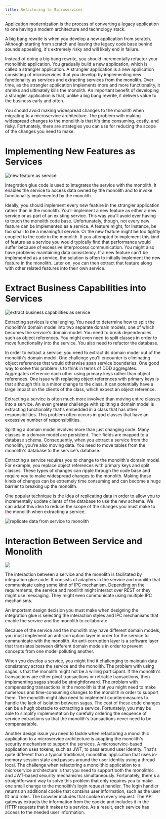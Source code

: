 ```yaml
---
title: Refactoring to Microservices
---
```


Application modernization is the process of converting a legacy application to one having a modern architecture and technology stack.

A big bang rewrite is when you develop a new application from scratch. Although starting from scratch and leaving the legacy code base behind sounds appealing, it's extremely risky and will likely end in failure.

Instead of doing a big bang rewrite, you should incrementally refactor your monolithic application. You gradually build a new application, which is called a strangler application. A strangler application is a new application consisting of microservices that you develop by implementing new functionality as services and extracting services from the monolith. Over time, as the strangler application implements more and more functionality, it shrinks and ultimately kills the monolith. An important benefit of developing a strangler application is that, unlike a big bang rewrite, it delivers value to the business early and often.

You should avoid making widespread changes to the monolith when migrating to a microservice architecture. The problem with making widespread changes to the monolith is that it's time consuming, costly, and risky. Fortunately, there are strategies you can use for reducing the scope of the changes you need to make.

# Implementing New Features as Services
![new feature as service](/assets/images/microservices_patterns/monolith-to-microservice-new-feature-as-service.jpeg)

Integration glue code is used to integrates the service with the monolith. It enables the service to access data owned by the monolith and to invoke functionality implemented by the monolith.

Ideally, you should implement every new feature in the strangler application rather than in the monolith. You'll implement a new feature as either a new service or as part of an existing service. This way you'll avoid ever having to touch the monolith code base. Unfortunately, though, not every new feature can be implemented as a service. A feature might, for instance, be too small to be a meaningful service. Or the new feature might be too tightly coupled to the code in the monolith. If you attempted to implement this kind of feature as a service you would typically find that performance would suffer because of excessive interprocess communication. You might also have problems maintaining data consistency. If a new feature can't be implemented as a service, the solution is often to initially implement the new feature in the monolith. Later on, you can then extract that feature along with other related features into their own service.

# Extract Business Capabilities into Services
![extract business capabilities as service](/assets/images/microservices_patterns/monolith-to-microservice-extract-business-capabilities-as-service.jpeg)

Extracting services is challenging. You need to determine how to split the monolith's domain model into two separate domain models, one of which becomes the service's domain model. You need to break dependencies such as object references. You might even need to split classes in order to move functionality into the service. You also need to refactor the database.

In order to extract a service, you need to extract its domain model out of the monolith's domain model. One challenge you'll encounter is eliminating object references that would otherwise span service boundaries. One good way to solve this problem is to think in terms of DDD aggregates. Aggregates reference each other using primary keys rather than object references. One issue with replacing object references with primary keys is that although this is a minor change to the class, it can potentially have a large impact on the clients of the class, which expect an object reference.

Extracting a service is often much more involved than moving entire classes into a service. An even greater challenge with splitting a domain model is extracting functionality that's embedded in a class that has other responsibilities. This problem often occurs in god classes that have an excessive number of responsibilities.

Splitting a domain model involves more than just changing code. Many classes in a domain model are persistent. Their fields are mapped to a database schema. Consequently, when you extract a service from the monolith, you're also moving data. You need to move tables from the monolith's database to the service's database.

Extracting a service requires you to change to the monolith's domain model. For example, you replace object references with primary keys and split classes. These types of changes can ripple through the code base and require you to make widespread changes to the monolith. Making these kinds of changes can be extremely time consuming and can become a huge barrier to breaking up the monolith.

One popular technique is the idea of replicating data in order to allow you to incrementally update clients of the database to use the new schema. We can adapt this idea to reduce the scope of the changes you must make to the monolith when extracting a service.

![replicate data from service to monolith](/assets/images/microservices_patterns/monolith-to-microservice-replicate-data-from-service-to-monolith.jpeg)

# Interaction Between Service and Monolith
![](/assets/images/microservices_patterns/monolith-to-microservice-integration-glue-code.jpeg)

The interaction between a service and the monolith is facilitated by integration glue code. It consists of adapters in the service and monilith that communicate using some kind of IPC mechanism. Depending on the requirements, the service and monilith might interact over REST or they might use messaging. They might even communicate using multiple IPC mechanisms.

An important design decision you must make when designing the integration glue is selecting the interaction styles and IPC mechanisms that enable the service and the monolith to collaborate.

Because of the service and the monolith may have different domain models, you must implement an anti-corruption layer in order for the service to communicate with the monolith. An anti-corruption layer is a software layer that translates between different domain models in order to prevent concepts from one model polluting another.

When you develop a service, you might find it challenging to maintain data consistency across the service and the monolith. The problem with using sagas is that the monolith might not be a willing participant. If the monolith's transactions are either pivot transactions or retriable transactions, then implementing sagas should be straightforward. The problem with compensating transactions in the monolith is that you might need to make numerous and time-consuming changes to the monolith in order to support them. The monolith might also need to implement countermeasures to handle the lack of isolation between sagas. The cost of these code changes can be a hugh obstacle to extracting a service. Fortunately, you may be able to simplify implementation by carefully ordering the sequence of service extractions so that the monolith's transactions never need to be compensatable.

Another design issue you need to tackle when refactoring a monolithic application to a microservice architecture is adapting the monolith's security mechanism to support the services. A microservice-based application uses tokens, such as JWT, to pass around user identity. That's quite different than a typical traditional, monolithic application that uses in-memory session state and passes around the user identity using a thread local. The challenge when refactoring a monolithic application to a microservice architecture is that you need to support both the monolithic and JWT-based security mechanisms simultaneously. Fortunately, there's a straightforward way to solve this problem that only requires you to make one small change to the monolith's login request handler. The login handler returns an additional cookie that contains user information, such as the user ID and roles. The browser includes that cookie in every request. The API gateway extracts the information from the cookie and includes it in the HTTP requests that it makes to a service. As a result, each service has access to the needed user information.